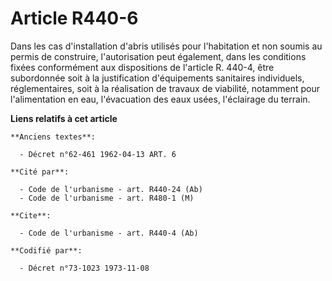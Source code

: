 # Article R440-6

Dans les cas d'installation d'abris utilisés pour l'habitation et non soumis au permis de construire, l'autorisation peut
également, dans les conditions fixées conformément aux dispositions de l'article R. 440-4, être subordonnée soit à la
justification d'équipements sanitaires individuels, réglementaires, soit à la réalisation de travaux de viabilité, notamment
pour l'alimentation en eau, l'évacuation des eaux usées, l'éclairage du terrain.

**Liens relatifs à cet article**

	**Anciens textes**:

	  - Décret n°62-461 1962-04-13 ART. 6

	**Cité par**:

	  - Code de l'urbanisme - art. R440-24 (Ab)
	  - Code de l'urbanisme - art. R480-1 (M)

	**Cite**:

	  - Code de l'urbanisme - art. R440-4 (Ab)

	**Codifié par**:

	  - Décret n°73-1023 1973-11-08
